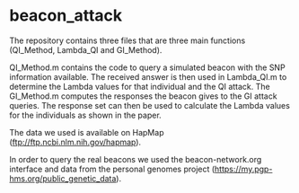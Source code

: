 # beacon_attack
The repository contains three files that are three main functions (QI_Method, Lambda_QI and GI_Method).

QI_Method.m contains the code to query a simulated beacon with the SNP information available. The received answer is then used in
Lambda_QI.m to determine the Lambda values for that individual and the QI attack. The GI_Method.m computes the responses the beacon
gives to the GI attack queries. The response set can then be used to calculate the Lambda values for the individuals as shown in
the paper.

The data we used is available on HapMap (ftp://ftp.ncbi.nlm.nih.gov/hapmap).

In order to query the real beacons we used the beacon-network.org interface and data from the personal genomes project (https://my.pgp-hms.org/public_genetic_data).
